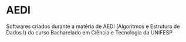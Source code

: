 # AEDI

Softwares criados durante a matéria de AEDI (Algoritmos e Estrutura de Dados I) do curso Bacharelado em Ciência e Tecnologia da UNIFESP
